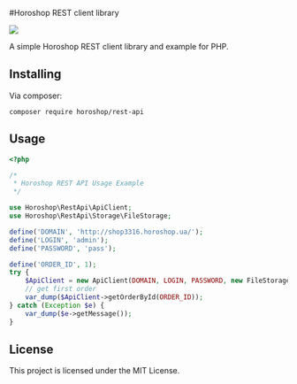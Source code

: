 #Horoshop REST client library

<img src ="http://filestorage.bitabit.com.ua/prev/Horoshop.png">

A simple Horoshop REST client library and example for PHP. 

## Installing
Via composer:
```shell
composer require horoshop/rest-api
```

## Usage
```php
<?php

/*
 * Horoshop REST API Usage Example
 */

use Horoshop\RestApi\ApiClient;
use Horoshop\RestApi\Storage\FileStorage;

define('DOMAIN', 'http://shop3316.horoshop.ua/');
define('LOGIN', 'admin');
define('PASSWORD', 'pass');

define('ORDER_ID', 1);
try {
    $ApiClient = new ApiClient(DOMAIN, LOGIN, PASSWORD, new FileStorage());
    // get first order
    var_dump($ApiClient->getOrderById(ORDER_ID));
} catch (Exception $e) {
    var_dump($e->getMessage());
}
```
## License

This project is licensed under the MIT License.
